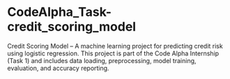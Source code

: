 # CodeAlpha_Task-credit_scoring_model
Credit Scoring Model – A machine learning project for predicting credit risk using logistic regression. This project is part of the Code Alpha Internship (Task 1) and includes data loading, preprocessing, model training, evaluation, and accuracy reporting.
